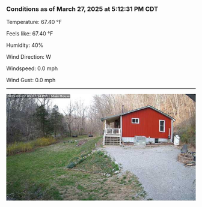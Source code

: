 ### Conditions as of March 27, 2025 at 5:12:31 PM CDT 

Temperature: 67.40 &deg;F

Feels like: 67.40 &deg;F

Humidity: 40%

Wind Direction: W

Windspeed: 0.0 mph

Wind Gust: 0.0 mph

---

<img src="./images/latest.jpeg"/>

